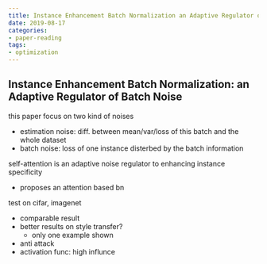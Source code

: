 ```yaml
---
title: Instance Enhancement Batch Normalization an Adaptive Regulator of Batch Noise
date: 2019-08-17
categories:
- paper-reading
tags:
- optimization
---
```


## Instance Enhancement Batch Normalization: an Adaptive Regulator of Batch Noise

this paper focus on two kind of noises
- estimation noise: diff. between mean/var/loss of this batch and the whole dataset
- batch noise: loss of one instance disterbed by the batch information

self-attention is an adaptive noise regulator to enhancing instance specificity
- proposes an attention based bn

test on cifar, imagenet
- comparable result
- better results on style transfer?
    - only one example shown
- anti attack
- activation func: high influnce
